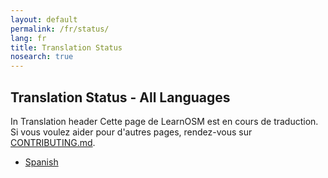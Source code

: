 ```yaml
---
layout: default
permalink: /fr/status/
lang: fr
title: Translation Status
nosearch: true
---
```


## Translation Status - All Languages

In Translation header
Cette page de LearnOSM est en cours de traduction.
Si vous voulez aider pour d'autres pages, rendez-vous sur [CONTRIBUTING.md](https://github.com/hotosm/learnosm/blob/gh-pages/CONTRIBUTING.md).

- [Spanish]({{site.baseurl}}/es/status/)
